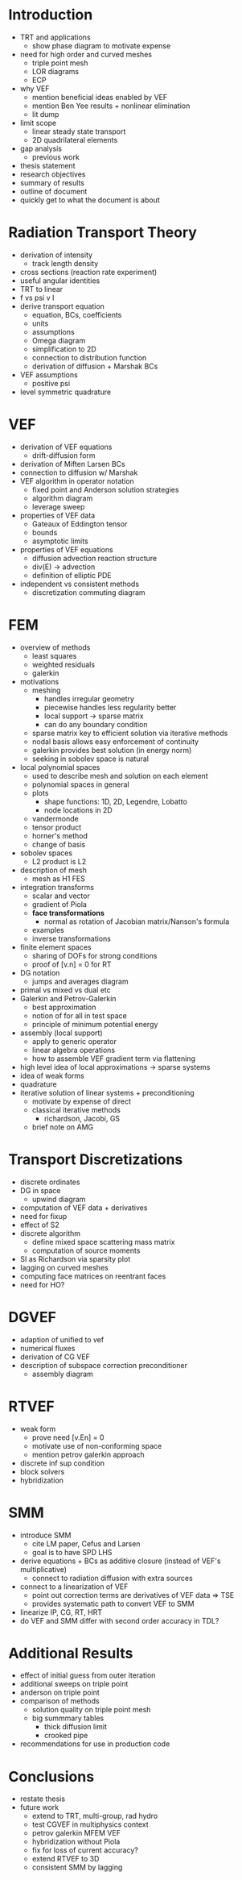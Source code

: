 # Introduction 
* TRT and applications
	* show phase diagram to motivate expense 
* need for high order and curved meshes  
	* triple point mesh 
	* LOR diagrams 
	* ECP
* why VEF 
	* mention beneficial ideas enabled by VEF 
	* mention Ben Yee results + nonlinear elimination 
	* lit dump 
* limit scope
	* linear steady state transport 
	* 2D quadrilateral elements 
* gap analysis 
	* previous work 
* thesis statement 
* research objectives 
* summary of results
* outline of document 
* quickly get to what the document is about 

# Radiation Transport Theory
* derivation of intensity 
	* track length density 
* cross sections (reaction rate experiment)
* useful angular identities 
* TRT to linear 
* f vs psi v I 
* derive transport equation 
	* equation, BCs, coefficients 
	* units
	* assumptions
	* Omega diagram 
	* simplification to 2D 
	* connection to distribution function 
	* derivation of diffusion + Marshak BCs
* VEF assumptions 
	* positive psi
* level symmetric quadrature 

# VEF 
* derivation of VEF equations 
	* drift-diffusion form 
* derivation of Miften Larsen BCs 
* connection to diffusion w/ Marshak
* VEF algorithm in operator notation 
	* fixed point and Anderson solution strategies 
	* algorithm diagram 
	* leverage sweep 
* properties of VEF data 
	* Gateaux of Eddington tensor 
	* bounds 
	* asymptotic limits
* properties of VEF equations 
	* diffusion advection reaction structure 
	* div(E) -> advection 
	* definition of elliptic PDE 
* independent vs consistent methods 
	* discretization commuting diagram 

# FEM 
* overview of methods 
	* least squares 
	* weighted residuals 
	* galerkin 
* motivations 
	* meshing 
		* handles irregular geometry 
		* piecewise handles less regularity better 
		* local support -> sparse matrix 
		* can do any boundary condition
	* sparse matrix key to efficient solution via iterative methods 
	* nodal basis allows easy enforcement of continuity 
	* galerkin provides best solution (in energy norm) 
	* seeking in sobolev space is natural 
* local polynomial spaces 
	* used to describe mesh and solution on each element 
	* polynomial spaces in general 
	* plots 
		* shape functions: 1D, 2D, Legendre, Lobatto 
		* node locations in 2D 
	* vandermonde 
	* tensor product 
	* horner's method 
	* change of basis
* sobolev spaces 
	* L2 product is L2 
* description of mesh 
	* mesh as H1 FES 
* integration transforms 
	* scalar and vector 
	* gradient of Piola 
	* **face transformations**
		* normal as rotation of Jacobian matrix/Nanson's formula 
	* examples 
	* inverse transformations
* finite element spaces 
	* sharing of DOFs for strong conditions
	* proof of [v.n] = 0 for RT 
* DG notation 
	* jumps and averages diagram 
* primal vs mixed vs dual etc 
* Galerkin and Petrov-Galerkin
	* best approximation 
	* notion of for all in test space
	* principle of minimum potential energy
* assembly (local support) 
	* apply to generic operator
	* linear algebra operations 
	* how to assemble VEF gradient term via flattening 
* high level idea of local approximations -> sparse systems 
* idea of weak forms
* quadrature 
* iterative solution of linear systems + preconditioning
	* motivate by expense of direct 
	* classical iterative methods 
		* richardson, Jacobi, GS 
	* brief note on AMG 

# Transport Discretizations 
* discrete ordinates 
* DG in space 
	* upwind diagram 
* computation of VEF data + derivatives 
* need for fixup 
* effect of S2
* discrete algorithm 
	* define mixed space scattering mass matrix 
	* computation of source moments 
* SI as Richardson via sparsity plot 
* lagging on curved meshes 
* computing face matrices on reentrant faces 
* need for HO?

# DGVEF 
* adaption of unified to vef 
* numerical fluxes 
* derivation of CG VEF 
* description of subspace correction preconditioner 
	* assembly diagram 

# RTVEF 
* weak form 
	* prove need [v.En] = 0 
	* motivate use of non-conforming space 
	* mention petrov galerkin approach 
* discrete inf sup condition 
* block solvers 
* hybridization 

# SMM 
* introduce SMM 
	* cite LM paper, Cefus and Larsen 
	* goal is to have SPD LHS 
* derive equations + BCs as additive closure (instead of VEF's multiplicative)
	* connect to radiation diffusion with extra sources  
* connect to a linearization of VEF 
	* point out correction terms are derivatives of VEF data => TSE 
	* provides systematic path to convert VEF to SMM 
* linearize IP, CG, RT, HRT 
* do VEF and SMM differ with second order accuracy in TDL? 

# Additional Results 
* effect of initial guess from outer iteration 
* additional sweeps on triple point 
* anderson on triple point 
* comparison of methods 
	* solution quality on triple point mesh 
	* big summmary tables 
		* thick diffusion limit 
		* crooked pipe 
* recommendations for use in production code 

# Conclusions 
* restate thesis 
* future work 
	* extend to TRT, multi-group, rad hydro 
	* test CGVEF in multiphysics context 
	* petrov galerkin MFEM VEF 
	* hybridization without Piola 
	* fix for loss of current accuracy? 
	* extend RTVEF to 3D 
	* consistent SMM by lagging 